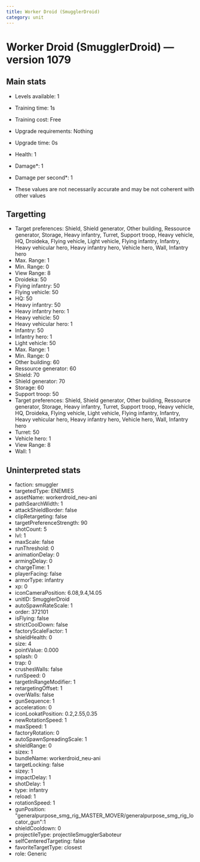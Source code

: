 ```yaml
---
title: Worker Droid (SmugglerDroid)
category: unit
---
```


# Worker Droid (SmugglerDroid) — version 1079

## Main stats

  * Levels available: 1
  * Training time: 1s
  * Training cost: Free
  * Upgrade requirements: Nothing
  * Upgrade time: 0s
  * Health: 1
  * Damage*: 1
  * Damage per second*: 1

* These values are not necessarily accurate and may be not coherent with other values

## Targetting

  * Target preferences: Shield, Shield generator, Other building, Ressource generator, Storage, Heavy infantry, Turret, Support troop, Heavy vehicle, HQ, Droideka, Flying vehicle, Light vehicle, Flying infantry, Infantry, Heavy vehicular hero, Heavy infantry hero, Vehicle hero, Wall, Infantry hero
  * Max. Range: 1
  * Min. Range: 0
  * View Range: 8
  * Droideka: 50
  * Flying infantry: 50
  * Flying vehicle: 50
  * HQ: 50
  * Heavy infantry: 50
  * Heavy infantry hero: 1
  * Heavy vehicle: 50
  * Heavy vehicular hero: 1
  * Infantry: 50
  * Infantry hero: 1
  * Light vehicle: 50
  * Max. Range: 1
  * Min. Range: 0
  * Other building: 60
  * Ressource generator: 60
  * Shield: 70
  * Shield generator: 70
  * Storage: 60
  * Support troop: 50
  * Target preferences: Shield, Shield generator, Other building, Ressource generator, Storage, Heavy infantry, Turret, Support troop, Heavy vehicle, HQ, Droideka, Flying vehicle, Light vehicle, Flying infantry, Infantry, Heavy vehicular hero, Heavy infantry hero, Vehicle hero, Wall, Infantry hero
  * Turret: 50
  * Vehicle hero: 1
  * View Range: 8
  * Wall: 1

## Uninterpreted stats

  * faction: smuggler
  * targetedType: ENEMIES
  * assetName: workerdroid_neu-ani
  * pathSearchWidth: 1
  * attackShieldBorder: false
  * clipRetargeting: false
  * targetPreferenceStrength: 90
  * shotCount: 5
  * lvl: 1
  * maxScale: false
  * runThreshold: 0
  * animationDelay: 0
  * armingDelay: 0
  * chargeTime: 1
  * playerFacing: false
  * armorType: infantry
  * xp: 0
  * iconCameraPosition: 6.08,9.4,14.05
  * unitID: SmugglerDroid
  * autoSpawnRateScale: 1
  * order: 372101
  * isFlying: false
  * strictCoolDown: false
  * factoryScaleFactor: 1
  * shieldHealth: 0
  * size: 4
  * pointValue: 0.000
  * splash: 0
  * trap: 0
  * crushesWalls: false
  * runSpeed: 0
  * targetInRangeModifier: 1
  * retargetingOffset: 1
  * overWalls: false
  * gunSequence: 1
  * acceleration: 0
  * iconLookatPosition: 0.2,2.55,0.35
  * newRotationSpeed: 1
  * maxSpeed: 1
  * factoryRotation: 0
  * autoSpawnSpreadingScale: 1
  * shieldRange: 0
  * sizex: 1
  * bundleName: workerdroid_neu-ani
  * targetLocking: false
  * sizey: 1
  * impactDelay: 1
  * shotDelay: 1
  * type: infantry
  * reload: 1
  * rotationSpeed: 1
  * gunPosition: "generalpurpose_smg_rig_MASTER_MOVER/generalpurpose_smg_rig_locator_gun":1
  * shieldCooldown: 0
  * projectileType: projectileSmugglerSaboteur
  * selfCenteredTargeting: false
  * favoriteTargetType: closest
  * role: Generic

